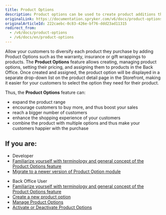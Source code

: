 ```yaml
---
title: Product Options
description: Product options can be used to create product additions that can be sold with the actual product.
originalLink: https://documentation.spryker.com/v6/docs/product-options
originalArticleId: 222caebc-0c83-426e-bf76-ddd23ad11315
redirect_from:
  - /v6/docs/product-options
  - /v6/docs/en/product-options
---
```


Allow your customers to diversify each product they purchase by adding Product Options such as the warranty, insurance or gift wrappings to products. The **Product Options** feature allows creating, managing product options, setting their pricing, and assigning them to products in the Back Office. Once created and assigned, the product option will be displayed in a separate drop-down list on the product detail page in the Storefront, making it easier for your customers to select the option they need for their product.

Thus, the **Product Options** feature can:

* expand the product range
* encourage customers to buy more, and thus boost your sales
* reach a bigger number of customers
* enhance the shopping experience of your customers
* combine the product with multiple options and thus make your customers happier with the purchase

## If you are:

<div class="mr-container">
    <div class="mr-list-container">
        <!-- col1 -->
        <div class="mr-col">
            <ul class="mr-list mr-list-green">
                <li class="mr-title">Developer</li>
                <li><a href="https://documentation.spryker.com/docs/product-options-overview" class="mr-link">Familiarize yourself with terminology and general concept of the Product Options feature</a></li>
                <li><a href="https://documentation.spryker.com/docs/mg-product-option" class="mr-link">Migrate to a newer version of Product Option module</a></li> 
            </ul>
        </div>
        <!-- col2 -->
        <div class="mr-col">
            <ul class="mr-list mr-list-blue">
                <li class="mr-title"> Back Office User</li>
               <li><a href="https://documentation.spryker.com/docs/product-options-overview" class="mr-link">Familiarize yourself with terminology and general concept of the Product Options feature</a></li>
                <li><a href="https://documentation.spryker.com/docs/creating-a-product-option" class="mr-link">Create a new product option</a></li>
                <li><a href="https://documentation.spryker.com/docs/managing-product-options" class="mr-link">Manage Product Options</a></li>
                <li><a href="https://documentation.spryker.com/docs/creating-a-product-option" class="mr-link">Activate or Deactivate Product Options</a></li>
            </ul>
        </div>
    </div>
</div>

